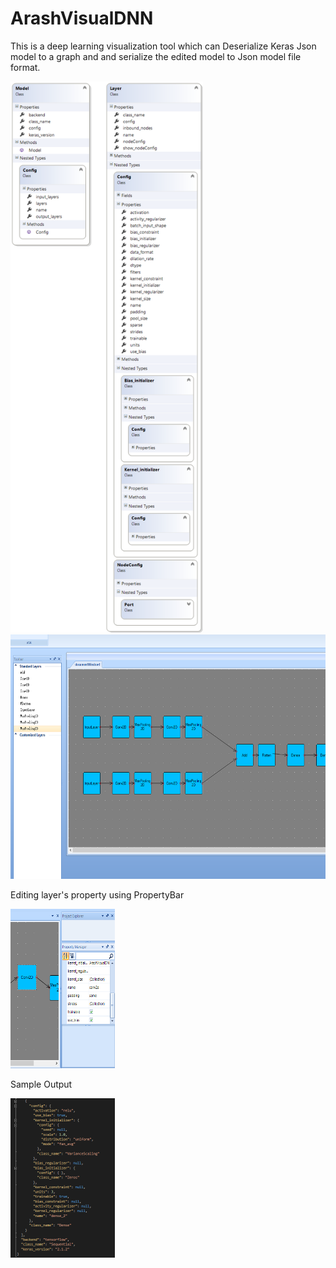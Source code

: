 # ArashVisualDNN
This is a deep learning visualization tool which can Deserialize Keras Json model to a graph and and serialize the edited model to Json model file format.


<img src="LayerAndModelClassObject.png" alt="Layer and Model" class="inline" width=308 height=882/>
<img src="deepVis.png" alt="DeepVis" class="inline" width=648 height=391/>

Editing layer's property using PropertyBar

<img src="property1.png" alt="property" class="inline" width=167 height=255/>

Sample Output

<img src="Code.png" alt="Json" class="inline" width=167 height=255/>


